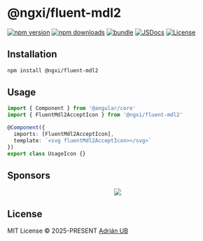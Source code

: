 # @ngxi/fluent-mdl2

[![npm version][npm-version-src]][npm-version-href]
[![npm downloads][npm-downloads-src]][npm-downloads-href]
[![bundle][bundle-src]][bundle-href]
[![JSDocs][jsdocs-src]][jsdocs-href]
[![License][license-src]][license-href]

## Installation

```sh
npm install @ngxi/fluent-mdl2
```

## Usage

```ts
import { Component } from '@angular/core'
import { FluentMdl2AcceptIcon } from '@ngxi/fluent-mdl2'

@Component({
  imports: [FluentMdl2AcceptIcon],
  template: `<svg fluentMdl2AcceptIcon></svg>`
})
export class UsageIcon {}
```

## Sponsors

<p align="center">
  <a href="https://cdn.jsdelivr.net/gh/adrian-ub/static/sponsors.svg">
    <img src='https://cdn.jsdelivr.net/gh/adrian-ub/static/sponsors.svg'/>
  </a>
</p>

## License

MIT License © 2025-PRESENT [Adrián UB](https://github.com/adrian-ub)

<!-- Badges -->

[npm-version-src]: https://img.shields.io/npm/v/@ngxi/fluent-mdl2?style=flat&colorA=080f12&colorB=1fa669
[npm-version-href]: https://npmjs.com/package/@ngxi/fluent-mdl2
[npm-downloads-src]: https://img.shields.io/npm/dm/@ngxi/fluent-mdl2?style=flat&colorA=080f12&colorB=1fa669
[npm-downloads-href]: https://npmjs.com/package/@ngxi/fluent-mdl2
[bundle-src]: https://img.shields.io/bundlephobia/minzip/@ngxi/fluent-mdl2?style=flat&colorA=080f12&colorB=1fa669&label=minzip
[bundle-href]: https://bundlephobia.com/result?p=@ngxi/fluent-mdl2
[license-src]: https://img.shields.io/npm/l/@ngxi/fluent-mdl2?style=flat&colorA=080f12&colorB=1fa669
[license-href]: https://github.com/adrian-ub/ngxi/blob/main/LICENSE
[jsdocs-src]: https://img.shields.io/badge/jsdocs-reference-080f12?style=flat&colorA=080f12&colorB=1fa669
[jsdocs-href]: https://www.jsdocs.io/package/@ngxi/fluent-mdl2
